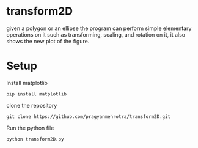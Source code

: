 # transform2D
given a polygon or an ellipse the program can perform simple elementary operations on it such as transforming, scaling, and rotation on it, it also shows the new plot of the figure.


# Setup

Install matplotlib

`pip install matplotlib`

clone the repository

`git clone https://github.com/pragyanmehrotra/transform2D.git`

Run the python file

`python transform2D.py`
